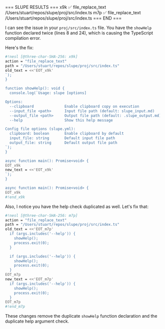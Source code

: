 
=== SLUPE RESULTS ===
x9k ✅ file_replace_text /Users/stuart/repos/slupe/proj/src/index.ts
m7p ✅ file_replace_text /Users/stuart/repos/slupe/proj/src/index.ts
=== END ===

I can see the issue in your `proj/src/index.ts` file. You have the `showHelp` function declared twice (lines 8 and 24), which is causing the TypeScript compilation error.

Here's the fix:

```sh nesl
#!nesl [@three-char-SHA-256: x9k]
action = "file_replace_text"
path = "/Users/stuart/repos/slupe/proj/src/index.ts"
old_text = <<'EOT_x9k'
`);
}

function showHelp(): void {
  console.log(`Usage: slupe [options]

Options:
  --clipboard              Enable clipboard copy on execution
  --input_file <path>      Input file path (default: slupe_input.md)
  --output_file <path>     Output file path (default: .slupe_output.md)
  --help                   Show this help message

Config file options (slupe.yml):
  clipboard: boolean       Enable clipboard by default
  input_file: string       Default input file path
  output_file: string      Default output file path
`);
}

async function main(): Promise<void> {
EOT_x9k
new_text = <<'EOT_x9k'
`);
}

async function main(): Promise<void> {
EOT_x9k
#!end_x9k
```

Also, I notice you have the help check duplicated as well. Let's fix that:

```sh nesl
#!nesl [@three-char-SHA-256: m7p]
action = "file_replace_text"
path = "/Users/stuart/repos/slupe/proj/src/index.ts"
old_text = <<'EOT_m7p'
  if (args.includes('--help')) {
    showHelp();
    process.exit(0);
  }

  if (args.includes('--help')) {
    showHelp();
    process.exit(0);
  }
EOT_m7p
new_text = <<'EOT_m7p'
  if (args.includes('--help')) {
    showHelp();
    process.exit(0);
  }
EOT_m7p
#!end_m7p
```

These changes remove the duplicate `showHelp` function declaration and the duplicate help argument check.